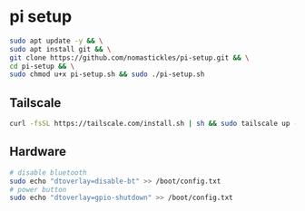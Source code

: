 # pi setup

```bash
sudo apt update -y && \
sudo apt install git && \
git clone https://github.com/nomastickles/pi-setup.git && \
cd pi-setup && \
sudo chmod u+x pi-setup.sh && sudo ./pi-setup.sh
```

## Tailscale

```bash
curl -fsSL https://tailscale.com/install.sh | sh && sudo tailscale up --ssh
```

## Hardware

```bash
# disable bluetooth
sudo echo "dtoverlay=disable-bt" >> /boot/config.txt
# power button
sudo echo "dtoverlay=gpio-shutdown" >> /boot/config.txt
```


